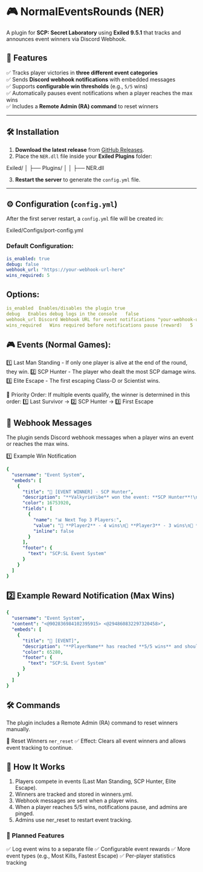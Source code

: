 # 🎮 NormalEventsRounds (NER)
A plugin for **SCP: Secret Laboratory** using **Exiled 9.5.1** that tracks and announces event winners via Discord Webhook.

## 📌 Features
✅ Tracks player victories in **three different event categories**  
✅ Sends **Discord webhook notifications** with embedded messages  
✅ Supports **configurable win thresholds** (e.g., `5/5` wins)  
✅ Automatically pauses event notifications when a player reaches the max wins  
✅ Includes a **Remote Admin (RA) command** to reset winners  

---

## 🛠️ Installation
1. **Download the latest release** from [GitHub Releases](https://github.com/yourrepo/NER/releases).
2. Place the `NER.dll` file inside your **Exiled Plugins** folder:

Exiled/ │ ├── Plugins/ │ │ ├── NER.dll

3. **Restart the server** to generate the `config.yml` file.

---

## ⚙️ Configuration (`config.yml`)
After the first server restart, a `config.yml` file will be created in:

Exiled/Configs/port-config.yml


### **Default Configuration:**
```yaml
is_enabled: true
debug: false
webhook_url: "https://your-webhook-url-here"
wins_required: 5
```

## Options:
```yaml
is_enabled	Enables/disables the plugin	true
debug	Enables debug logs in the console	false
webhook_url	Discord Webhook URL for event notifications	"your-webhook-url"
wins_required	Wins required before notifications pause (reward)	5
```

## 🎮 Events (Normal Games):
1️⃣ Last Man Standing - If only one player is alive at the end of the round, they win.
2️⃣ SCP Hunter - The player who dealt the most SCP damage wins.
3️⃣ Elite Escape - The first escaping Class-D or Scientist wins.

🔹 Priority Order:
If multiple events qualify, the winner is determined in this order:
1️⃣ Last Survivor → 2️⃣ SCP Hunter → 3️⃣ First Escape

## 📢 Webhook Messages
The plugin sends Discord webhook messages when a player wins an event or reaches the max wins.

1️⃣ Example Win Notification
```yaml
{
  "username": "Event System",
  "embeds": [
    {
      "title": "🎉 [EVENT WINNER] - SCP Hunter",
      "description": "**ValkyrieVibe** won the event: **SCP Hunter**!\n🏆 **ValkyrieVibe** now has **3/5** wins!",
      "color": 16753920,
      "fields": [
        {
          "name": "📊 Next Top 3 Players:",
          "value": "🥈 **Player2** - 4 wins\n🥉 **Player3** - 3 wins\n🏅 **Player4** - 2 wins",
          "inline": false
        }
      ],
      "footer": {
        "text": "SCP:SL Event System"
      }
    }
  ]
}
```

## 2️⃣ Example Reward Notification (Max Wins)
```yaml
{
  "username": "Event System",
  "content": "<@902836984102395915> <@294860832297320458>", 
  "embeds": [
    {
      "title": "🎁 [EVENT]",
      "description": "**PlayerName** has reached **5/5 wins** and should receive a reward!\n\n⚠ Webhook notifications are paused until the winners have been cleared.",
      "color": 65280,
      "footer": {
        "text": "SCP:SL Event System"
      }
    }
  ]
}
```

## 🛠 Commands
The plugin includes a Remote Admin (RA) command to reset winners manually.

🔹 Reset Winners
`ner_reset`
✅ Effect: Clears all event winners and allows event tracking to continue.

## 🎯 How It Works
1. Players compete in events (Last Man Standing, SCP Hunter, Elite Escape).
2. Winners are tracked and stored in winners.yml.
3. Webhook messages are sent when a player wins.
4. When a player reaches 5/5 wins, notifications pause, and admins are pinged.
5. Admins use ner_reset to restart event tracking.

### 🚀 Planned Features
✅ Log event wins to a separate file
✅ Configurable event rewards
✅ More event types (e.g., Most Kills, Fastest Escape)
✅ Per-player statistics tracking
